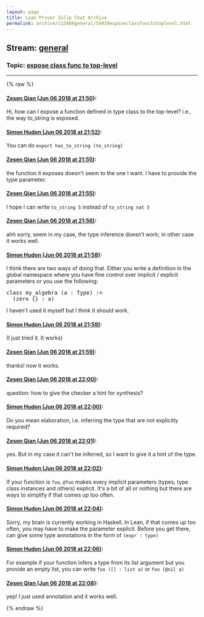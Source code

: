 ```yaml
---
layout: page
title: Lean Prover Zulip Chat Archive 
permalink: archive/113488general/59410exposeclassfunctotoplevel.html
---
```


## Stream: [general](index.html)
### Topic: [expose class func to top-level](59410exposeclassfunctotoplevel.html)

---


{% raw %}
#### [ Zesen Qian (Jun 06 2018 at 21:50)](https://leanprover.zulipchat.com/#narrow/stream/113488-general/topic/expose%20class%20func%20to%20top-level/near/127674397):
<p>Hi, how can I expose a function defined in type class to the top-level? i.e., the way to_string is exposed.</p>

#### [ Simon Hudon (Jun 06 2018 at 21:52)](https://leanprover.zulipchat.com/#narrow/stream/113488-general/topic/expose%20class%20func%20to%20top-level/near/127674462):
<p>You can do <code>export has_to_string (to_string)</code></p>

#### [ Zesen Qian (Jun 06 2018 at 21:55)](https://leanprover.zulipchat.com/#narrow/stream/113488-general/topic/expose%20class%20func%20to%20top-level/near/127674583):
<p>the function it exposes doesn't seem to the one I want. I have to provide the type parameter.</p>

#### [ Zesen Qian (Jun 06 2018 at 21:55)](https://leanprover.zulipchat.com/#narrow/stream/113488-general/topic/expose%20class%20func%20to%20top-level/near/127674595):
<p>I hope I can write <code>to_string 5</code> instead of <code>to_string nat 5</code></p>

#### [ Zesen Qian (Jun 06 2018 at 21:56)](https://leanprover.zulipchat.com/#narrow/stream/113488-general/topic/expose%20class%20func%20to%20top-level/near/127674650):
<p>ahh sorry, seem in my case, the type inference doesn't work; in other case it works well.</p>

#### [ Simon Hudon (Jun 06 2018 at 21:58)](https://leanprover.zulipchat.com/#narrow/stream/113488-general/topic/expose%20class%20func%20to%20top-level/near/127674679):
<p>I think there are two ways of doing that. Either you write a definition in the global namespace where you have fine control over implicit / explicit parameters or you use the following:</p>
<div class="codehilite"><pre><span></span>class my_algebra (a : Type) :=
  (zero {} : a)
</pre></div>


<p>I haven't used it myself but I think it should work.</p>

#### [ Simon Hudon (Jun 06 2018 at 21:59)](https://leanprover.zulipchat.com/#narrow/stream/113488-general/topic/expose%20class%20func%20to%20top-level/near/127674742):
<p>(I just tried it. It works)</p>

#### [ Zesen Qian (Jun 06 2018 at 21:59)](https://leanprover.zulipchat.com/#narrow/stream/113488-general/topic/expose%20class%20func%20to%20top-level/near/127674747):
<p>thanks! now it works.</p>

#### [ Zesen Qian (Jun 06 2018 at 22:00)](https://leanprover.zulipchat.com/#narrow/stream/113488-general/topic/expose%20class%20func%20to%20top-level/near/127674821):
<p>question: how to give the checker a hint for synthesis?</p>

#### [ Simon Hudon (Jun 06 2018 at 22:00)](https://leanprover.zulipchat.com/#narrow/stream/113488-general/topic/expose%20class%20func%20to%20top-level/near/127674837):
<p>Do you mean elaboration, i.e. inferring the type that are not explicitly required?</p>

#### [ Zesen Qian (Jun 06 2018 at 22:01)](https://leanprover.zulipchat.com/#narrow/stream/113488-general/topic/expose%20class%20func%20to%20top-level/near/127674850):
<p>yes. But in my case it can't be inferred, so I want to give it a hint of the type.</p>

#### [ Simon Hudon (Jun 06 2018 at 22:02)](https://leanprover.zulipchat.com/#narrow/stream/113488-general/topic/expose%20class%20func%20to%20top-level/near/127674922):
<p>If your function is <code>foo</code>, <code>@foo</code> makes every implicit parameters (types, type class instances and others) explicit. It's a bit of all or nothing but there are ways to simplify if that comes up too often.</p>

#### [ Simon Hudon (Jun 06 2018 at 22:04)](https://leanprover.zulipchat.com/#narrow/stream/113488-general/topic/expose%20class%20func%20to%20top-level/near/127675004):
<p>Sorry, my brain is currently working in Haskell. In Lean, if that comes up too often, you may have to make the parameter explicit. Before you get there, can give some type annotations in the form of <code>(expr : type)</code></p>

#### [ Simon Hudon (Jun 06 2018 at 22:06)](https://leanprover.zulipchat.com/#narrow/stream/113488-general/topic/expose%20class%20func%20to%20top-level/near/127675084):
<p>For example if your function infers a type from its list argument but you provide an empty list, you can write <code>foo ([] : list a)</code> or <code>foo (@nil a)</code></p>

#### [ Zesen Qian (Jun 06 2018 at 22:08)](https://leanprover.zulipchat.com/#narrow/stream/113488-general/topic/expose%20class%20func%20to%20top-level/near/127675179):
<p>yep! I just used annotation and it works well.</p>


{% endraw %}
